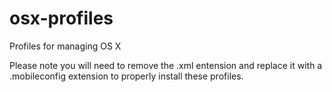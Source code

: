 osx-profiles
============

Profiles for managing OS X

Please note you will need to remove the .xml entension and replace it with a .mobileconfig extension to properly install these profiles.
